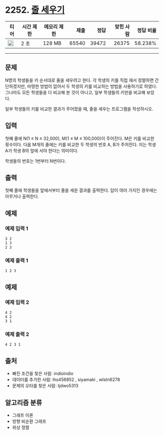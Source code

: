 # 2252. [줄 세우기](https://www.acmicpc.net/problem/2252)

| 티어                                                                  | 시간 제한 | 메모리 제한 |  제출 |  정답 | 맞힌 사람 | 정답 비율 |
| --------------------------------------------------------------------- | --------- | ----------- | ----: | ----: | --------: | --------: |
| <img src="https://static.solved.ac/tier_small/13.svg" width="20px" /> | 2 초      | 128 MB      | 65540 | 39472 |     26375 |   58.238% |

---

## 문제

N명의 학생들을 키 순서대로 줄을 세우려고 한다. 각 학생의 키를 직접 재서 정렬하면 간단하겠지만, 마땅한 방법이 없어서 두 학생의 키를 비교하는 방법을 사용하기로 하였다. 그나마도 모든 학생들을 다 비교해 본 것이 아니고, 일부 학생들의 키만을 비교해 보았다.

일부 학생들의 키를 비교한 결과가 주어졌을 때, 줄을 세우는 프로그램을 작성하시오.

## 입력

첫째 줄에 N(1 ≤ N ≤ 32,000), M(1 ≤ M ≤ 100,000)이 주어진다. M은 키를 비교한 횟수이다. 다음 M개의 줄에는 키를 비교한 두 학생의 번호 A, B가 주어진다. 이는 학생 A가 학생 B의 앞에 서야 한다는 의미이다.

학생들의 번호는 1번부터 N번이다.

## 출력

첫째 줄에 학생들을 앞에서부터 줄을 세운 결과를 출력한다. 답이 여러 가지인 경우에는 아무거나 출력한다.

## 예제

### 예제 입력 1

```
3 2
1 3
2 3
```

### 예제 출력 1

```
1 2 3
```

## 예제

### 예제 입력 2

```
4 2
4 2
3 1
```

### 예제 출력 2

```
4 2 3 1
```

## 출처

- 빠진 조건을 찾은 사람: indioindio
- 데이터를 추가한 사람: lhs456852 , siyamaki , wlstn6278
- 문제의 오타를 찾은 사람: tjdwo5313

## 알고리즘 분류

- 그래프 이론
- 방향 비순환 그래프
- 위상 정렬
